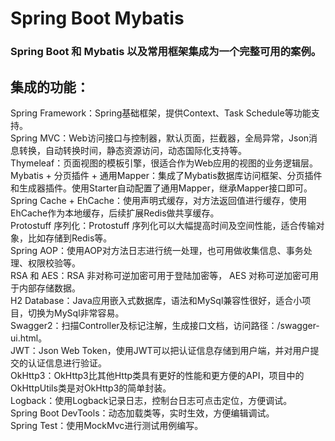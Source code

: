 # Spring Boot Mybatis
### Spring Boot 和 Mybatis 以及常用框架集成为一个完整可用的案例。

## 集成的功能：
Spring Framework：Spring基础框架，提供Context、Task Schedule等功能支持。  
Spring MVC：Web访问接口与控制器，默认页面，拦截器，全局异常，Json消息转换，自动转换时间，静态资源访问，动态国际化支持等。  
Thymeleaf：页面视图的模板引擎，很适合作为Web应用的视图的业务逻辑层。  
Mybatis + 分页插件 + 通用Mapper：集成了Mybatis数据库访问框架、分页插件和生成器插件。使用Starter自动配置了通用Mapper，继承Mapper接口即可。  
Spring Cache + EhCache：使用声明式缓存，对方法返回值进行缓存，使用EhCache作为本地缓存，后续扩展Redis做共享缓存。  
Protostuff 序列化：Protostuff 序列化可以大幅提高时间及空间性能，适合传输对象，比如存储到Redis等。  
Spring AOP：使用AOP对方法日志进行统一处理，也可用做收集信息、事务处理、权限校验等。  
RSA 和 AES：RSA 非对称可逆加密可用于登陆加密等， AES 对称可逆加密可用于内部存储数据。  
H2 Database：Java应用嵌入式数据库，语法和MySql兼容性很好，适合小项目，切换为MySql非常容易。  
Swagger2：扫描Controller及标记注解，生成接口文档，访问路径：/swagger-ui.html。  
JWT：Json Web Token，使用JWT可以把认证信息存储到用户端，并对用户提交的认证信息进行验证。  
OkHttp3：OkHttp3比其他Http类具有更好的性能和更方便的API，项目中的OkHttpUtils类是对OkHttp3的简单封装。  
Logback：使用Logback记录日志，控制台日志可点击定位，方便调试。  
Spring Boot DevTools：动态加载类等，实时生效，方便编辑调试。  
Spring Test：使用MockMvc进行测试用例编写。